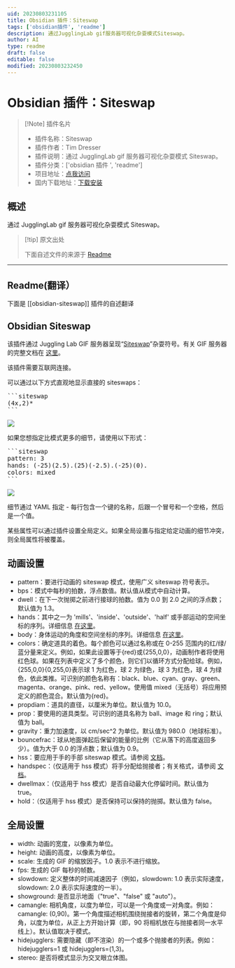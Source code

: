 ```yaml
---
uid: 20230803231105
title: Obsidian 插件：Siteswap
tags: ['obsidian插件', 'readme']
description: 通过JugglingLab gif服务器可视化杂耍模式Siteswap。
author: AI
type: readme
draft: false
editable: false
modified: 20230803232450
---
```


# Obsidian 插件：Siteswap

> [!Note] 插件名片
> - 插件名称：Siteswap
> - 插件作者：Tim Dresser
> - 插件说明：通过 JugglingLab gif 服务器可视化杂耍模式 Siteswap。
> - 插件分类：['obsidian 插件 ', 'readme']
> - 项目地址：[点我访问](https://github.com/tdresser/obsidian-siteswap)
> - 国内下载地址：[下载安装](https://pkmer.cn/products/plugin/pluginMarket/?obsidian-siteswap)

## 概述

通过 JugglingLab gif 服务器可视化杂耍模式 Siteswap。

> [!tip] 原文出处
>
>下面自述文件的来源于 [Readme](https://ghproxy.net/https://raw.githubusercontent.com/tdresser/obsidian-siteswap/main/README.md)
>

---

## Readme(翻译）

下面是 [[obsidian-siteswap]] 插件的自述翻译

## Obsidian Siteswap

该插件通过 Juggling Lab GIF 服务器呈现“[Siteswap](https://en.wikipedia.org/wiki/Siteswap)”杂耍符号。有关 GIF 服务器的完整文档在 [这里](https://jugglinglab.org/html/animinfo.html)。

该插件需要互联网连接。

可以通过以下方式直观地显示直接的 siteswaps：

<pre>
```siteswap
(4x,2)*
```
</pre>

![](<https://jugglinglab.org/anim?redirect=true;height=200;width=200;pattern=(4%2C2x)*>)

如果您想指定比模式更多的细节，请使用以下形式：

<pre>
```siteswap
pattern: 3
hands: (-25)(2.5).(25)(-2.5).(-25)(0).
colors: mixed
```
</pre>

![](<https://jugglinglab.org/anim?redirect=true;pattern=3;height=200;width=200;hands=(-25)(2.5).(25)(-2.5).(-25)(0).;colors=mixed>)

细节通过 YAML 指定 - 每行包含一个键的名称，后跟一个冒号和一个空格，然后是一个值。

某些属性可以通过插件设置全局定义。如果全局设置与指定给定动画的细节冲突，则全局属性将被覆盖。

## 动画设置

- pattern：要进行动画的 siteswap 模式，使用广义 siteswap 符号表示。
- bps：模式中每秒的拍数，浮点数值。默认值从模式中自动计算。
- dwell：在下一次抛掷之前进行接球的拍数。值为 0.0 到 2.0 之间的浮点数；默认值为 1.3。
- hands：其中之一为 'mills'、'inside'、'outside'、'half' 或手部运动的空间坐标的序列。详细信息 [在这里](https://jugglinglab.org/html/sspanel.html)。
- body：身体运动的角度和空间坐标的序列。详细信息 [在这里](https://jugglinglab.org/html/sspanel.html)。
- colors：确定道具的着色。每个颜色可以通过名称或在 0-255 范围内的红/绿/蓝分量来定义。例如，如果此设置等于{red}或{255,0,0}，动画制作者将使用红色球。如果在列表中定义了多个颜色，则它们以循环方式分配给球。例如，{255,0,0}{0,255,0}表示球 1 为红色，球 2 为绿色，球 3 为红色，球 4 为绿色，依此类推。可识别的颜色名称有：black、blue、cyan、gray、green、magenta、orange、pink、red、yellow。使用值 mixed（无括号）将应用预定义的颜色混合。默认值为{red}。
- propdiam：道具的直径，以厘米为单位。默认值为 10.0。
- prop：要使用的道具类型。可识别的道具名称为 ball、image 和 ring；默认值为 ball。
- gravity：重力加速度，以 cm/sec^2 为单位。默认值为 980.0（地球标准）。
- bouncefrac：球从地面弹起后保留的能量的比例（它从落下的高度返回多少）。值为大于 0.0 的浮点数；默认值为 0.9。
- hss：要应用于手的手部 siteswap 模式。请参阅 [文档](https://jugglinglab.org/html/HandSiteswapFeature.pdf)。
- handspec：（仅适用于 hss 模式）将手分配给抛接者；有关格式，请参阅 [文档](https://jugglinglab.org/html/HandSiteswapFeature.pdf)。
- dwellmax：（仅适用于 hss 模式）是否自动最大化停留时间。默认值为 true。
- hold：（仅适用于 hss 模式）是否保持可以保持的抛掷。默认值为 false。

## 全局设置

- width: 动画的宽度，以像素为单位。
- height: 动画的高度，以像素为单位。
- scale: 生成的 GIF 的缩放因子。1.0 表示不进行缩放。
- fps: 生成的 GIF 每秒的帧数。
- slowdown: 定义整体的时间减速因子（例如，slowdown: 1.0 表示实际速度，slowdown: 2.0 表示实际速度的一半）。
- showground: 是否显示地面（"true"、"false" 或 "auto"）。
- camangle: 相机角度，以度为单位，可以是一个角度或一对角度。例如：camangle: (0,90)。第一个角度描述相机围绕抛接者的旋转，第二个角度是仰角，以度为单位，从正上方开始计算（即，90 将相机放在与抛接者同一水平线上）。默认值取决于模式。
- hidejugglers: 需要隐藏（即不渲染）的一个或多个抛接者的列表。例如：hidejugglers=1 或 hidejugglers=(1,3)。
- stereo: 是否将模式显示为交叉眼立体图。




